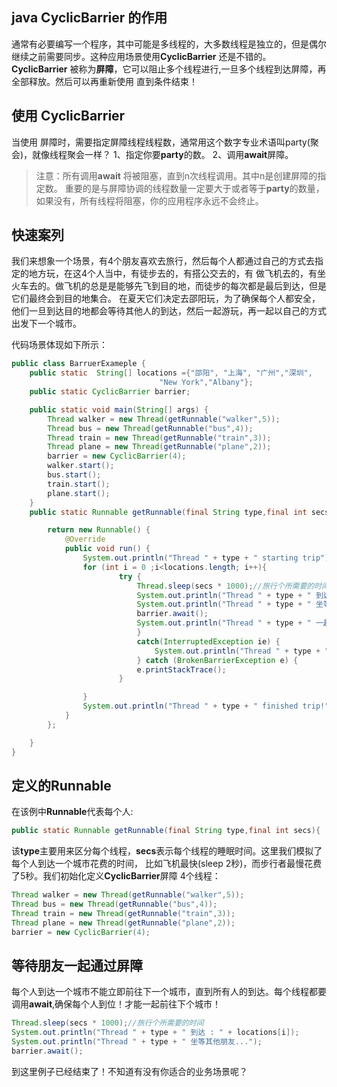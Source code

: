 
## java CyclicBarrier 的作用  
通常有必要编写一个程序，其中可能是多线程的，大多数线程是独立的，但是偶尔继续之前需要同步。这种应用场景使用**CyclicBarrier**
还是不错的。**CyclicBarrier** 被称为**屏障**，它可以阻止多个线程进行,一旦多个线程到达屏障，再全部释放。然后可以再重新使用
直到条件结束！

## 使用 CyclicBarrier
当使用 屏障时，需要指定屏障线程线程数，通常用这个数字专业术语叫party(聚会)，就像线程聚会一样？
1、指定你要**party**的数。
2、调用**await**屏障。

> 注意：所有调用**await** 将被阻塞，直到n次线程调用。其中n是创建屏障的指定数。
> 重要的是与屏障协调的线程数量一定要大于或者等于**party**的数量，如果没有，所有线程将阻塞，你的应用程序永远不会终止。

## 快速案列
我们来想象一个场景，有4个朋友喜欢去旅行，然后每个人都通过自己的方式去指定的地方玩，在这4个人当中，有徒步去的，有搭公交去的，有
做飞机去的，有坐火车去的。做飞机的总是是能够先飞到目的地，而徒步的每次都是最后到达，但是它们最终会到目的地集合。
在夏天它们决定去邵阳玩，为了确保每个人都安全，他们一旦到达目的地都会等待其他人的到达，然后一起游玩，再一起以自己的方式出发下一个城市。

代码场景体现如下所示：
```java
public class BarruerExameple {
    public static  String[] locations ={"邵阳", "上海", "广州","深圳",
                                 "New York","Albany"};
    public static CyclicBarrier barrier;

    public static void main(String[] args) {
        Thread walker = new Thread(getRunnable("walker",5));
        Thread bus = new Thread(getRunnable("bus",4));
        Thread train = new Thread(getRunnable("train",3));
        Thread plane = new Thread(getRunnable("plane",2));
        barrier = new CyclicBarrier(4);
        walker.start();
        bus.start();
        train.start();
        plane.start();
    }
    public static Runnable getRunnable(final String type,final int secs){

        return new Runnable() {
            @Override
            public void run() {
                System.out.println("Thread " + type + " starting trip");
                for (int i = 0 ;i<locations.length; i++){
                        try {
                            Thread.sleep(secs * 1000);//旅行个所需要的时间
                            System.out.println("Thread " + type + " 到达 : " + locations[i]);
                            System.out.println("Thread " + type + " 坐等其他朋友...");
                            barrier.await();
                            System.out.println("Thread " + type + " 一起离开: " + locations[i]);
                            }
                            catch(InterruptedException ie) {
                                System.out.println("Thread " + type + " interrupted");
                            } catch (BrokenBarrierException e) {
                            e.printStackTrace();
                        }

                }
                System.out.println("Thread " + type + " finished trip!");
            }
        };

    }
}
```
## 定义的Runnable
在该例中**Runnable**代表每个人:
```java
public static Runnable getRunnable(final String type,final int secs){
```
该**type**主要用来区分每个线程，**secs**表示每个线程的睡眠时间。这里我们模拟了每个人到达一个城市花费的时间，
比如飞机最快(sleep 2秒)，而步行者最慢花费了5秒。我们初始化定义**CyclicBarrier**屏障 4个线程：
```java
Thread walker = new Thread(getRunnable("walker",5));
Thread bus = new Thread(getRunnable("bus",4));
Thread train = new Thread(getRunnable("train",3));
Thread plane = new Thread(getRunnable("plane",2));
barrier = new CyclicBarrier(4);
```
## 等待朋友一起通过屏障
每个人到达一个城市不能立即前往下一个城市，直到所有人的到达。每个线程都要调用**await**,确保每个人到位！才能一起前往下个城市！
```java
Thread.sleep(secs * 1000);//旅行个所需要的时间
System.out.println("Thread " + type + " 到达 : " + locations[i]);
System.out.println("Thread " + type + " 坐等其他朋友...");
barrier.await();
```
到这里例子已经结束了！不知道有没有你适合的业务场景呢？
